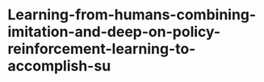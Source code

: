 # Learning-from-humans-combining-imitation-and-deep-on-policy-reinforcement-learning-to-accomplish-su
